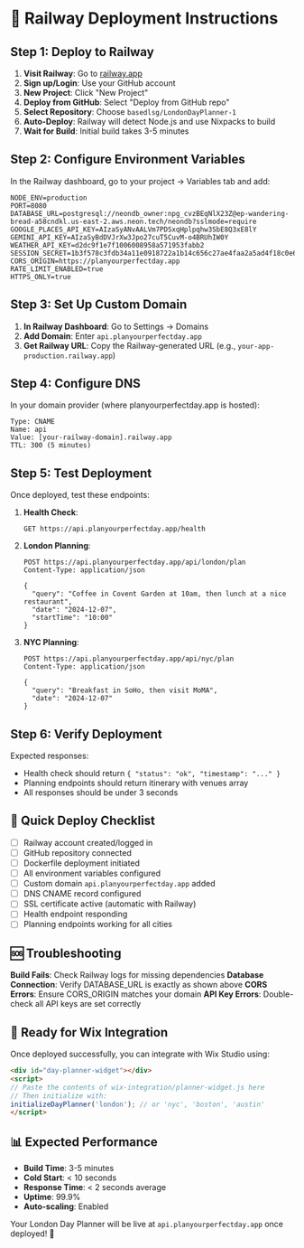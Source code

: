# 🚂 Railway Deployment Instructions

## Step 1: Deploy to Railway

1. **Visit Railway**: Go to [railway.app](https://railway.app)
2. **Sign up/Login**: Use your GitHub account
3. **New Project**: Click "New Project"
4. **Deploy from GitHub**: Select "Deploy from GitHub repo"
5. **Select Repository**: Choose `basedlsg/LondonDayPlanner-1`
6. **Auto-Deploy**: Railway will detect Node.js and use Nixpacks to build
7. **Wait for Build**: Initial build takes 3-5 minutes

## Step 2: Configure Environment Variables

In the Railway dashboard, go to your project → Variables tab and add:

```env
NODE_ENV=production
PORT=8080
DATABASE_URL=postgresql://neondb_owner:npg_cvzBEqNlX23Z@ep-wandering-bread-a58cndkl.us-east-2.aws.neon.tech/neondb?sslmode=require
GOOGLE_PLACES_API_KEY=AIzaSyANvAALVm7PDSxqHplpqhw3SbE8Q3xE8lY
GEMINI_API_KEY=AIzaSyBdDVJrXw3Jpo27cuT5CuvM-o4BRUhIW0Y
WEATHER_API_KEY=d2dc9f1e7f1006008958a571953fabb2
SESSION_SECRET=1b3f578c3fdb34a11e0918722a1b14c656c27ae4faa2a5ad4f18c0e665042068
CORS_ORIGIN=https://planyourperfectday.app
RATE_LIMIT_ENABLED=true
HTTPS_ONLY=true
```

## Step 3: Set Up Custom Domain

1. **In Railway Dashboard**: Go to Settings → Domains
2. **Add Domain**: Enter `api.planyourperfectday.app`
3. **Get Railway URL**: Copy the Railway-generated URL (e.g., `your-app-production.railway.app`)

## Step 4: Configure DNS

In your domain provider (where planyourperfectday.app is hosted):

```dns
Type: CNAME
Name: api
Value: [your-railway-domain].railway.app
TTL: 300 (5 minutes)
```

## Step 5: Test Deployment

Once deployed, test these endpoints:

1. **Health Check**: 
   ```
   GET https://api.planyourperfectday.app/health
   ```

2. **London Planning**: 
   ```
   POST https://api.planyourperfectday.app/api/london/plan
   Content-Type: application/json
   
   {
     "query": "Coffee in Covent Garden at 10am, then lunch at a nice restaurant",
     "date": "2024-12-07",
     "startTime": "10:00"
   }
   ```

3. **NYC Planning**: 
   ```
   POST https://api.planyourperfectday.app/api/nyc/plan
   Content-Type: application/json
   
   {
     "query": "Breakfast in SoHo, then visit MoMA",
     "date": "2024-12-07"
   }
   ```

## Step 6: Verify Deployment

Expected responses:
- Health check should return `{ "status": "ok", "timestamp": "..." }`
- Planning endpoints should return itinerary with venues array
- All responses should be under 3 seconds

## 🎯 Quick Deploy Checklist

- [ ] Railway account created/logged in
- [ ] GitHub repository connected
- [ ] Dockerfile deployment initiated
- [ ] All environment variables configured
- [ ] Custom domain `api.planyourperfectday.app` added
- [ ] DNS CNAME record configured
- [ ] SSL certificate active (automatic with Railway)
- [ ] Health endpoint responding
- [ ] Planning endpoints working for all cities

## 🆘 Troubleshooting

**Build Fails**: Check Railway logs for missing dependencies
**Database Connection**: Verify DATABASE_URL is exactly as shown above
**CORS Errors**: Ensure CORS_ORIGIN matches your domain
**API Key Errors**: Double-check all API keys are set correctly

## 🚀 Ready for Wix Integration

Once deployed successfully, you can integrate with Wix Studio using:

```html
<div id="day-planner-widget"></div>
<script>
// Paste the contents of wix-integration/planner-widget.js here
// Then initialize with:
initializeDayPlanner('london'); // or 'nyc', 'boston', 'austin'
</script>
```

## 📊 Expected Performance

- **Build Time**: 3-5 minutes
- **Cold Start**: < 10 seconds
- **Response Time**: < 2 seconds average
- **Uptime**: 99.9%
- **Auto-scaling**: Enabled

Your London Day Planner will be live at `api.planyourperfectday.app` once deployed! 🎉